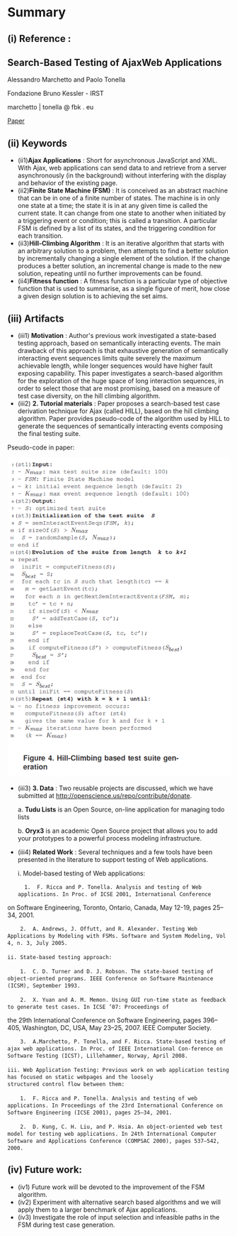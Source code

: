 # Summary 
## (i) Reference : 
## Search-Based Testing of AjaxWeb Applications
Alessandro Marchetto and Paolo Tonella

Fondazione Bruno Kessler - IRST

marchetto | tonella @ fbk . eu


[Paper](https://scholar.google.com/scholar?q=Search-Based+Testing+of+AjaxWeb+Applications&btnG=&hl=en&as_sdt=0%2C34)

## (ii) Keywords
  * (ii1)**Ajax Applications** : Short for asynchronous JavaScript and XML. With Ajax, web applications can send data to and retrieve from a server asynchronously (in the background) without interfering with the display and behavior of the existing page. 
  * (ii2)**Finite State Machine (FSM)** : It is conceived as an abstract machine that can be in one of a finite number of states. The machine is in only one state at a time; the state it is in at any given time is called the current state. It can change from one state to another when initiated by a triggering event or condition; this is called a transition. A particular FSM is defined by a list of its states, and the triggering condition for each transition.
  * (ii3)**Hill-Climbing Algorithm** : It is an iterative algorithm that starts with an arbitrary solution to a problem, then attempts to find a better solution by incrementally changing a single element of the solution. If the change produces a better solution, an incremental change is made to the new solution, repeating until no further improvements can be found.
  * (ii4)**Fitness function**  : A fitness function is a particular type of objective function that is used to summarise, as a single figure of merit, how close a given design solution is to achieving the set aims.

## (iii) Artifacts
* (iii1) **Motivation** : Author's previous work investigated a state-based testing approach, based on semantically interacting events. The main drawback of this approach is that exhaustive generation of semantically interacting event sequences limits quite severely the maximum achievable length, while longer sequences would have higher fault exposing capability. This paper investigates a search-based algorithm for the exploration of the huge space of long interaction sequences, in order to select those that are most promising, based on a measure of test case diversity, on the hill climbing algorithm. 
* (iii2) **2.	Tutorial materials** : Paper proposes a search-based test case derivation technique for Ajax (called HILL), based on the hill climbing algorithm. Paper provides pseudo-code of the algorithm used by HILL to generate the sequences of semantically interacting events composing the final testing suite. 

Pseudo-code in paper:

![code](images/hill.png)

* (iii3) **3.	Data** : Two reusable projects are discussed, which we have submitted  at http://openscience.us/repo/contribute/donate.

    a.	**Tudu Lists** is an Open Source, on-line application for managing todo lists

    b.	**Oryx3** is an academic Open Source project that allows you to add your prototypes to a powerful process modeling infrastructure.

* (iii4) **Related Work** : Several techniques and a few tools have been presented in the literature to support testing of Web applications.

    i.	Model-based testing of Web applications:
    
        1.	F. Ricca and P. Tonella. Analysis and testing of Web applications. In Proc. of ICSE 2001, International Conference
on Software Engineering, Toronto, Ontario, Canada, May 12-19, pages 25–34, 2001.
      
        2.	A. Andrews, J. Offutt, and R. Alexander. Testing Web Applications by Modeling with FSMs. Software and System Modeling, Vol 4, n. 3, July 2005.

    ii.	State-based testing approach:
    
        1.	C. D. Turner and D. J. Robson. The state-based testing of object-oriented programs. IEEE Conference on Software Maintenance (ICSM), September 1993.
      
        2.	X. Yuan and A. M. Memon. Using GUI run-time state as feedback to generate test cases. In ICSE ’07: Proceedings of
the 29th International Conference on Software Engineering, pages 396–405, Washington, DC, USA, May 23–25, 2007. IEEE Computer Society.

        3.	A.Marchetto, P. Tonella, and F. Ricca. State-based testing of ajax web applications. In Proc. of IEEE International Con-ference on Software Testing (ICST), Lillehammer, Norway, April 2008.

    iii. Web Application Testing: Previous work on web application testing has focused on static webpages and the loosely
    structured control flow between them: 
    
        1.	F. Ricca and P. Tonella. Analysis and testing of web applications. In Proceedings of the 23rd International Conference on Software Engineering (ICSE 2001), pages 25–34, 2001.
    
        2.	D. Kung, C. H. Liu, and P. Hsia. An object-oriented web test model for testing web applications. In 24th International Computer Software and Applications Conference (COMPSAC 2000), pages 537–542, 2000.

## (iv) Future work:
  * (iv1) Future work will be devoted to the improvement of the FSM algorithm.
  * (iv2) Experiment with alternative search based algorithms and we will apply them to a larger benchmark of Ajax applications.
  * (iv3) Investigate the role of input selection and infeasible paths in the FSM during test case generation.



